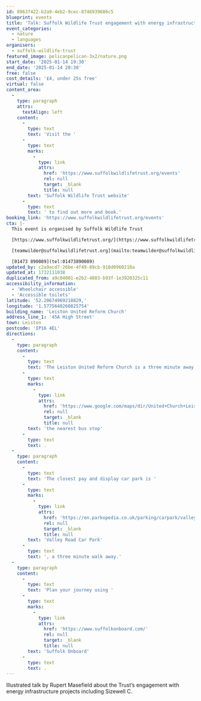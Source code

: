 ```yaml
---
id: 89637422-b2a9-4eb2-9cec-8746939686c5
blueprint: events
title: 'Talk: Suffolk Wildlife Trust engagement with energy infrastructure projects'
event_categories:
  - nature
  - languages
organisers:
  - suffolk-wildlife-trust
featured_image: pelicanpelican-3x2/nature.png
start_date: '2025-01-14 19:30'
end_date: '2025-01-14 20:30'
free: false
cost_details: '£4, under 25s free'
virtual: false
content_area:
  -
    type: paragraph
    attrs:
      textAlign: left
    content:
      -
        type: text
        text: 'Visit the '
      -
        type: text
        marks:
          -
            type: link
            attrs:
              href: 'https://www.suffolkwildlifetrust.org/events'
              rel: null
              target: _blank
              title: null
        text: 'Suffolk Wildlife Trust website'
      -
        type: text
        text: ' to find out more and book.'
booking_link: 'https://www.suffolkwildlifetrust.org/events'
cta: |-
  This event is organised by Suffolk Wildlife Trust

  [https://www.suffolkwildlifetrust.org/](https://www.suffolkwildlifetrust.org/)

  [teamwilder@suffolkwildlifetrust.org](mailto:teamwilder@suffolkwildlifetrust.org)

  [01473 890089](tel:01473890089)
updated_by: c2a9acd7-26be-4f49-89cb-918d0960210a
updated_at: 1732111038
duplicated_from: a9c04001-e2b2-4803-b93f-1e3920325c11
accessibility_information:
  - 'Wheelchair accessible'
  - 'Accessible toilets'
latitude: '52.20674969218829,'
longitude: '1.5775640260825754'
building_name: 'Leiston United Reform Church'
address_line_1: '45A High Street'
town: Leiston
postcode: 'IP16 4EL'
directions:
  -
    type: paragraph
    content:
      -
        type: text
        text: 'The Leiston United Reform Church is a three minute away from '
      -
        type: text
        marks:
          -
            type: link
            attrs:
              href: 'https://www.google.com/maps/dir/United+Church+Leiston/Library,+Leiston+IP16+4ES/@52.2072535,1.5742794,17z/data=!3m1!4b1!4m14!4m13!1m5!1m1!1s0x47da27921eb00b9d:0x3426b13c29653f09!2m2!1d1.5775167!2d52.2065932!1m5!1m1!1s0x47da2791fcf026bb:0x9ce184d59d19ae23!2m2!1d1.576197!2d52.207821!3e2?entry=ttu&g_ep=EgoyMDI0MTExNy4wIKXMDSoASAFQAw%3D%3D'
              rel: null
              target: _blank
              title: null
        text: 'the nearest bus stop'
      -
        type: text
        text: .
  -
    type: paragraph
    content:
      -
        type: text
        text: 'The closest pay and display car park is '
      -
        type: text
        marks:
          -
            type: link
            attrs:
              href: 'https://en.parkopedia.co.uk/parking/carpark/valley_road/ip16/leiston/?arriving=202411201400&leaving=202411201600'
              rel: null
              target: _blank
              title: null
        text: 'Valley Road Car Park'
      -
        type: text
        text: ', a three minute walk away.'
  -
    type: paragraph
    content:
      -
        type: text
        text: 'Plan your journey using '
      -
        type: text
        marks:
          -
            type: link
            attrs:
              href: 'https://www.suffolkonboard.com/'
              rel: null
              target: _blank
              title: null
        text: 'Suffolk Onboard'
      -
        type: text
        text: .
---
```

Illustrated talk by Rupert Masefield about the Trust’s engagement with energy infrastructure projects including Sizewell C.